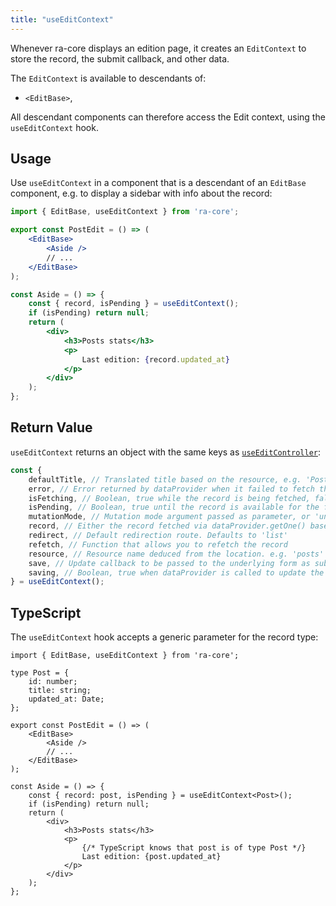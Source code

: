 ```yaml
---
title: "useEditContext"
---
```


Whenever ra-core displays an edition page, it creates an `EditContext` to store the record, the submit callback, and other data.

The `EditContext` is available to descendants of:

- `<EditBase>`,

All descendant components can therefore access the Edit context, using the `useEditContext` hook. 

## Usage

Use `useEditContext` in a component that is a descendant of an `EditBase` component, e.g. to display a sidebar with info about the record:

```jsx
import { EditBase, useEditContext } from 'ra-core';

export const PostEdit = () => (
    <EditBase>
        <Aside />
        // ...
    </EditBase>
);

const Aside = () => {
    const { record, isPending } = useEditContext();
    if (isPending) return null;
    return (
        <div>
            <h3>Posts stats</h3>
            <p>
                Last edition: {record.updated_at}
            </p>
        </div>
    );
};
```

## Return Value

`useEditContext` returns an object with the same keys as [`useEditController`](./useEditController.md):

```jsx
const {
    defaultTitle, // Translated title based on the resource, e.g. 'Post #123'
    error, // Error returned by dataProvider when it failed to fetch the record. Useful if you want to adapt the view instead of just showing a notification using the onError side effect.
    isFetching, // Boolean, true while the record is being fetched, false once done fetching
    isPending, // Boolean, true until the record is available for the first time
    mutationMode, // Mutation mode argument passed as parameter, or 'undoable' if not defined
    record, // Either the record fetched via dataProvider.getOne() based on the id from the location, a cached version of the record (see also the Caching documentation page) or undefined
    redirect, // Default redirection route. Defaults to 'list'
    refetch, // Function that allows you to refetch the record 
    resource, // Resource name deduced from the location. e.g. 'posts'
    save, // Update callback to be passed to the underlying form as submit handler
    saving, // Boolean, true when dataProvider is called to update the record
} = useEditContext();
```

## TypeScript

The `useEditContext` hook accepts a generic parameter for the record type:

```tsx
import { EditBase, useEditContext } from 'ra-core';

type Post = {
    id: number;
    title: string;
    updated_at: Date;
};

export const PostEdit = () => (
    <EditBase>
        <Aside />
        // ...
    </EditBase>
);

const Aside = () => {
    const { record: post, isPending } = useEditContext<Post>();
    if (isPending) return null;
    return (
        <div>
            <h3>Posts stats</h3>
            <p>
                {/* TypeScript knows that post is of type Post */}
                Last edition: {post.updated_at}
            </p>
        </div>
    );
};
```
